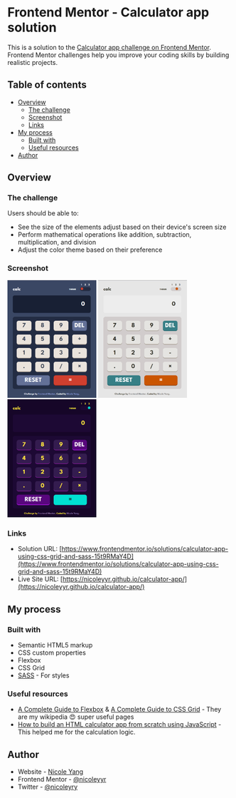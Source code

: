 # Frontend Mentor - Calculator app solution

This is a solution to the [Calculator app challenge on Frontend Mentor](https://www.frontendmentor.io/challenges/calculator-app-9lteq5N29). Frontend Mentor challenges help you improve your coding skills by building realistic projects. 

## Table of contents

- [Overview](#overview)
  - [The challenge](#the-challenge)
  - [Screenshot](#screenshot)
  - [Links](#links)
- [My process](#my-process)
  - [Built with](#built-with)
  - [Useful resources](#useful-resources)
- [Author](#author)

## Overview

### The challenge

Users should be able to:

- See the size of the elements adjust based on their device's screen size
- Perform mathematical operations like addition, subtraction, multiplication, and division
- Adjust the color theme based on their preference

### Screenshot
<p float="left">
	<img src="./images/screenshots/theme-1.png" alt="theme-1" width="200"/>
	<img src="./images/screenshots/theme-2.png" alt="theme-2" width="200"/>
	<img src="./images/screenshots/theme-3.png" alt="theme-3" width="200"/>
</p>

### Links

- Solution URL: [https://www.frontendmentor.io/solutions/calculator-app-using-css-grid-and-sass-15t9RMaY4D](https://www.frontendmentor.io/solutions/calculator-app-using-css-grid-and-sass-15t9RMaY4D)
- Live Site URL: [https://nicoleyyr.github.io/calculator-app/](https://nicoleyyr.github.io/calculator-app/)

## My process

### Built with

- Semantic HTML5 markup
- CSS custom properties
- Flexbox
- CSS Grid
- [SASS](https://sass-lang.com/) - For styles

### Useful resources

- [A Complete Guide to Flexbox](https://css-tricks.com/snippets/css/a-guide-to-flexbox/) & [A Complete Guide to CSS Grid](https://css-tricks.com/snippets/css/complete-guide-grid/) - They are my wikipedia 😍 super useful pages
- [How to build an HTML calculator app from scratch using JavaScript](https://www.freecodecamp.org/news/how-to-build-an-html-calculator-app-from-scratch-using-javascript-4454b8714b98/) - This helped me for the calculation logic.

## Author

- Website - [Nicole Yang](https://www.nicoleyry.com/)
- Frontend Mentor - [@nicoleyyr](https://www.frontendmentor.io/profile/nicoleyyr)
- Twitter - [@nicoleyry](https://twitter.com/nicoleyry)